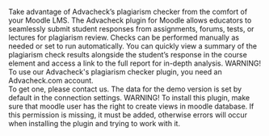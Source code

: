Take advantage of Advacheck’s plagiarism checker from the comfort of your Moodle LMS.
The Advacheck plugin for Moodle allows educators to seamlessly submit student responses from assignments, forums, tests, or lectures for plagiarism review. Checks can be performed manually as needed or set to run automatically. You can quickly view a summary of the plagiarism check results alongside the student’s response in the course element and access a link to the full report for in-depth analysis.
WARNING!
To use our Advacheck's plagiarism checker plugin, you need an Advacheck.com account.\
To get one, please contact us.
The data for the demo version is set by default in the connection settings.
WARNING!
To install this plugin, make sure that moodle user has the right to create views in moodle database. If this permission is missing, it must be added, otherwise errors will occur when installing the plugin and trying to work with it.
